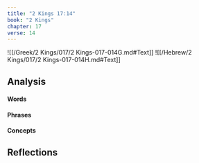 ```yaml
---
title: "2 Kings 17:14"
book: "2 Kings"
chapter: 17
verse: 14
---
```

![[/Greek/2 Kings/017/2 Kings-017-014G.md#Text]]
![[/Hebrew/2 Kings/017/2 Kings-017-014H.md#Text]]

## Analysis

#### Words

#### Phrases

#### Concepts

## Reflections
